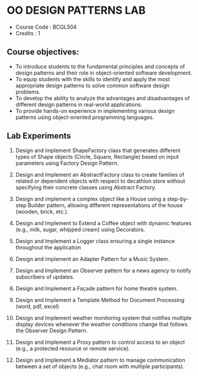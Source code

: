 # OO DESIGN PATTERNS LAB
- Course Code : BCGL504
- Credits : 1

## Course objectives:
* To introduce students to the fundamental principles and concepts of design patterns and their role in object-oriented software development.
* To equip students with the skills to identify and apply the most appropriate design patterns to solve common software design problems.
* To develop the ability to analyze the advantages and disadvantages of different design patterns in real-world applications.
* To provide hands-on experience in implementing various design patterns using object-oriented programming languages.

## Lab Experiments

1. Design and implement ShapeFactory class that generates different types of Shape
objects (Circle, Square, Rectangle) based on input parameters using Factory Design
Pattern.

2. Design and Implement an AbstractFactory class to create families of related or
dependent objects with respect to decathlon store without specifying their concrete
classes using Abstract Factory.

3. Design and implement a complex object like a House using a step-by-step Builder
pattern, allowing different representations of the house (wooden, brick, etc.).

4. Design and Implement to Extend a Coffee object with dynamic features (e.g., milk,
sugar, whipped cream) using Decorators.

5. Design and Implement a Logger class ensuring a single instance throughout the
application

6. Design and implement an Adapter Pattern for a Music System.

7. Design and Implement an Observer pattern for a news agency to notify subscribers
of updates.

8. Design and Implement a Façade pattern for home theatre system.

9. Design and Implement a Template Method for Document Processing (word, pdf,
excel)

10. Design and Implement weather monitoring system that notifies multiple display
devices whenever the weather conditions change that follows the Observer Design
Pattern.

11. Design and Implement a Proxy pattern to control access to an object (e.g., a protected
resource or remote service).

12. Design and Implement a Mediator pattern to manage communication between a set
of objects (e.g., chat room with multiple participants).
